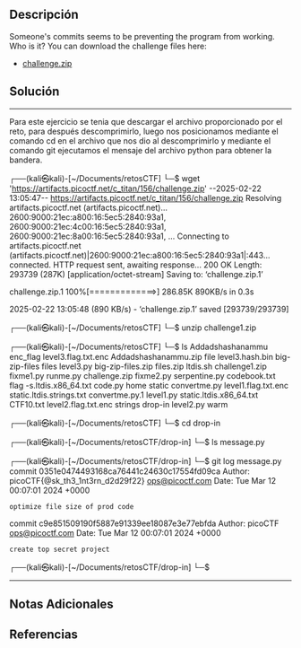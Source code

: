 ## Descripción

Someone's commits seems to be preventing the program from working. Who is it? You can download the challenge files here:

- [challenge.zip](https://artifacts.picoctf.net/c_titan/156/challenge.zip)

## Solución

***
Para este ejercicio se tenia que descargar el archivo proporcionado por el reto, para después descomprimirlo, luego nos posicionamos mediante el comando cd en el archivo que nos dio al descomprimirlo y mediante el comando git ejecutamos el mensaje del archivo python para obtener la bandera. 

┌──(kali㉿kali)-[~/Documents/retosCTF]
└─$ wget 'https://artifacts.picoctf.net/c_titan/156/challenge.zip'
--2025-02-22 13:05:47--  https://artifacts.picoctf.net/c_titan/156/challenge.zip
Resolving artifacts.picoctf.net (artifacts.picoctf.net)... 2600:9000:21ec:a800:16:5ec5:2840:93a1, 2600:9000:21ec:4c00:16:5ec5:2840:93a1, 2600:9000:21ec:8a00:16:5ec5:2840:93a1, ...
Connecting to artifacts.picoctf.net (artifacts.picoctf.net)|2600:9000:21ec:a800:16:5ec5:2840:93a1|:443... connected.
HTTP request sent, awaiting response... 200 OK
Length: 293739 (287K) [application/octet-stream]
Saving to: ‘challenge.zip.1’

challenge.zip.1   100%[=============>] 286.85K   890KB/s    in 0.3s    

2025-02-22 13:05:48 (890 KB/s) - ‘challenge.zip.1’ saved [293739/293739]

                                                                        
┌──(kali㉿kali)-[~/Documents/retosCTF]
└─$ unzip challenge1.zip 
																		
┌──(kali㉿kali)-[~/Documents/retosCTF]
└─$ ls
Addadshashanammu      enc_flag             level3.flag.txt.enc
Addadshashanammu.zip  file                 level3.hash.bin
big-zip-files         files                level3.py
big-zip-files.zip     files.zip            ltdis.sh
challenge1.zip        fixme1.py            runme.py
challenge.zip         fixme2.py            serpentine.py
codebook.txt          flag                 -s.ltdis.x86_64.txt
code.py               home                 static
convertme.py          level1.flag.txt.enc  static.ltdis.strings.txt
convertme.py.1        level1.py            static.ltdis.x86_64.txt
CTF10.txt             level2.flag.txt.enc  strings
drop-in               level2.py            warm
                                                                        
┌──(kali㉿kali)-[~/Documents/retosCTF]
└─$ cd drop-in           
                                                                        
┌──(kali㉿kali)-[~/Documents/retosCTF/drop-in]
└─$ ls
message.py
                                                                        
┌──(kali㉿kali)-[~/Documents/retosCTF/drop-in]
└─$ git log message.py
commit 0351e0474493168ca76441c24630c17554fd09ca
Author: picoCTF{@sk_th3_1nt3rn_d2d29f22} <ops@picoctf.com>
Date:   Tue Mar 12 00:07:01 2024 +0000

    optimize file size of prod code

commit c9e851509190f5887e91339ee18087e3e77ebfda
Author: picoCTF <ops@picoctf.com>
Date:   Tue Mar 12 00:07:01 2024 +0000

    create top secret project
                                                                        
┌──(kali㉿kali)-[~/Documents/retosCTF/drop-in]
└─$ 

***
## Notas Adicionales

## Referencias